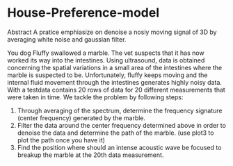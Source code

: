 # House-Preference-model
Abstract
A pratice emphiasize on denoise a nosiy moving signal of 3D by averaging white noise and gaussian filter.

You dog Fluffy swallowed a marble. The vet suspects that it has now worked
its way into the intestines. Using ultrasound, data is obtained concerning
the spatial variations in a small area of the intestines where the marble is
suspected to be. Unfortunately, fluffy keeps moving and the internal fluid
movement through the intestines generates highly noisy data.
With a testdata contains 20 rows of data for 20 different measurements that
were taken in time. We tackle the problem by following steps:
1. Through averaging of the spectrum, determine the frequency signature
(center frequency) generated by the marble.
2. Filter the data around the center frequency determined above in order to
denoise the data and determine the path of the marble. (use plot3 to plot
the path once you have it)
3. Find the position where should an intense acoustic wave be focused to
breakup the marble at the 20th data measurement.
